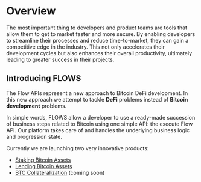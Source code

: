 # Overview

The most important thing to developers and product teams are tools that allow them to get to market faster and more secure. By enabling developers to streamline their processes and reduce time-to-market, they can gain a competitive edge in the industry. This not only accelerates their development cycles but also enhances their overall productivity, ultimately leading to greater success in their projects.

## Introducing FLOWS

The Flow APIs represent a new approach to Bitcoin DeFi development. In this new approach we attempt to tackle **DeFi** problems
instead of **Bitcoin development** problems.

In simple words, FLOWS allow a developer to use a ready-made succession of business steps related to Bitcoin using one simple API: the execute Flow API. Our platform takes care of and handles the underlying business logic and progression state.

Currently we are launching two very innovative products:

- [Staking Bitcoin Assets](staking/digital-assets.md)
- [Lending Bitcoin Assets](lending/digital-assets.md)
- [BTC Collateralization](#) (coming soon)
